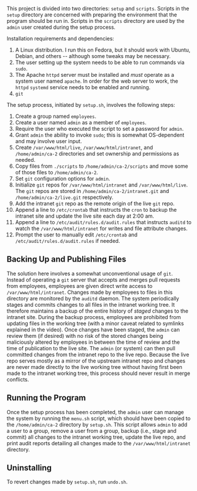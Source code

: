 This project is divided into two directories: `setup` and `scripts`. Scripts in the `setup` directory are concerned with preparing the environment that the program should be run in. Scripts in the `scripts` directory are used by the `admin` user created during the setup process.

Installation requirements and dependencies:
1) A Linux distribution. I run this on Fedora, but it should work with Ubuntu, Debian, and others -- although some tweaks may be necessary.
2) The user setting up the system needs to be able to run commands via `sudo`.
3) The Apache `httpd` server must be installed and *must* operate as a system user named `apache`. In order for the web server to work, the `httpd` `systemd` service needs to be enabled and running. 
4) `git` 

The setup process, initiated by `setup.sh`, involves the following steps:
1) Create a group named `employees`.
2) Create a user named `admin` as a member of `employees`.
3) Require the user who executed the script to set a password for `admin`.
4) Grant `admin` the ability to invoke `sudo`; this is somewhat OS-dependent and may involve user input.
5) Create `/var/www/html/live`, `/var/www/html/intranet`, and `/home/admin/ca-2` directories and set ownership and permissions as needed.
6) Copy files from `./scripts` to `/home/admin/ca-2/scripts` and move some of those files to `/home/admin/ca-2`.
7) Set `git` configuration options for `admin`.
8) Initialize `git` repos for `/var/www/html/intranet` and `/var/www/html/live`. The `git` repos are stored in `/home/admin/ca-2/intranet.git` and `/home/admin/ca-2/live.git` respectively.
9) Add the intranet `git` repo as the remote origin of the live `git` repo.
10) Append a line to `/etc/crontab` that instructs the `cron` to backup the intranet site and update the live site each day at 2:00 am.
11) Append a line to `/etc/audit/rules.d/audit.rules` that instructs `auditd` to watch the `/var/www/html/intranet` for writes and file attribute changes.
12) Prompt the user to manually edit `/etc/crontab` and `/etc/audit/rules.d/audit.rules` if needed.

## Backing Up and Publishing Files
The solution here involves a somewhat unconventional usage of `git`. Instead of operating a `git` server that accepts and merges pull requests from employees, employees are given direct write access to `/var/www/html/intranet`. Changes made by employees to files in this directory are monitored by the `auditd` daemon. The system periodically stages and commits changes to all files in the intranet working tree. It therefore maintains a backup of the entire history of *staged* changes to the intranet site. During the backup process, employees are prohibited from updating files in the working tree (with a minor caveat related to symlinks explained in the video). Once changes have been staged, the `admin` can review them (if desired) with no risk of the stored changes being maliciously altered by employees in between the time of review and the time of publication to the live site. The `admin` (or system) can then pull committed changes from the intranet repo to the live repo. Because the live repo serves mostly as a mirror of the upstream intranet repo and changes are never made directly to the live working tree without having first been made to the intranet working tree, this process should never result in merge conflicts.

## Running the Program
Once the setup process has been completed, the `admin` user can manage the system by running the `menu.sh` script, which should have been copied to the `/home/admin/ca-2` directory by `setup.sh`. This script allows `admin` to add a user to a group, remove a user from a group, backup (i.e., stage and commit) all changes to the intranet working tree, update the live repo, and print audit reports detailing all changes made to the `/var/www/html/intranet` directory.

## Uninstalling
To revert changes made by `setup.sh`, run `undo.sh`.